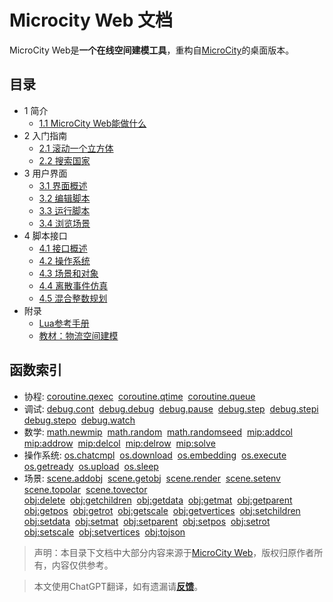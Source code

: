 # Microcity Web 文档

MicroCity Web是**一个在线空间建模工具**，重构自<a href="https://github.com/microcity/" target="_blank">MicroCity</a>的桌面版本。

## 目录
- 1 简介
  - [1.1 MicroCity Web能做什么](1.1_what_microcity_web_can_do.md)
- 2 入门指南
  - [2.1 滚动一个立方体](2.1_rolling_a_cube.md)
  - [2.2 搜索国家](2.2_searching_for_countries.md)
- 3 用户界面
  - [3.1 界面概述](3.1_ui_overview.md)
  - [3.2 编辑脚本](3.2_editing_scripts.md)
  - [3.3 运行脚本](3.3_running_scripts.md)
  - [3.4 浏览场景](3.4_navigating_scenes.md)
- 4 脚本接口
  - [4.1 接口概述](4.1_si_overview.md)
  - [4.2 操作系统](4.2_operation_system.md)
  - [4.3 场景和对象](4.3_scene_and_object.md)
  - [4.4 离散事件仿真](4.4_discrete_event_simulation.md)
  - [4.5 混合整数规划](4.5_mixed_integer_programming.md)
- 附录
  - <a href="https://www.lua.org/manual/5.4/contents.html" target="_blank">Lua参考手册</a>
  - <a href="https://microcity.github.io/book" target="_blank">教材：物流空间建模</a>

## 函数索引
- 协程:
[coroutine.qexec](4.4_discrete_event_simulation.md#coroutine.qexec)&nbsp;
[coroutine.qtime](4.4_discrete_event_simulation.md#coroutine.qtime)&nbsp;
[coroutine.queue](4.4_discrete_event_simulation.md#coroutine.queue)
- 调试:
[debug.cont](4.2_operation_system.md#debug.cont)&nbsp;
[debug.debug](4.2_operation_system.md#debug.debug)&nbsp;
[debug.pause](4.2_operation_system.md#debug.pause)&nbsp;
[debug.step](4.2_operation_system.md#debug.step)&nbsp;
[debug.stepi](4.2_operation_system.md#debug.stepi)&nbsp;
[debug.stepo](4.2_operation_system.md#debug.stepo)&nbsp;
[debug.watch](4.2_operation_system.md#debug.watch)
- 数学:
[math.newmip](4.5_mixed_integer_programming.md#math.newmip)&nbsp;
[math.random](4.4_discrete_event_simulation.md#math.random)&nbsp;
[math.randomseed](4.4_discrete_event_simulation.md#math.randomseed)&nbsp;
[mip:addcol](4.5_mixed_integer_programming.md#mip:addcol)&nbsp;
[mip:addrow](4.5_mixed_integer_programming.md#mip:addrow)&nbsp;
[mip:delcol](4.5_mixed_integer_programming.md#mip:delcol)&nbsp;
[mip:delrow](4.5_mixed_integer_programming.md#mip:delrow)&nbsp;
[mip:solve](4.5_mixed_integer_programming.md#mip:solve)
- 操作系统:
[os.chatcmpl](4.2_operation_system.md#os.chatcmpl)&nbsp;
[os.download](4.2_operation_system.md#os.download)&nbsp;
[os.embedding](4.2_operation_system.md#os.embedding)&nbsp;
[os.execute](4.2_operation_system.md#os.execute)&nbsp;
[os.getready](4.2_operation_system.md#os.getready)&nbsp;
[os.upload](4.2_operation_system.md#os.upload)&nbsp;
[os.sleep](4.2_operation_system.md#os.sleep)
- 场景:
[scene.addobj](4.3_scene_and_object.md#scene.addobj)&nbsp;
[scene.getobj](4.3_scene_and_object.md#scene.getobj)&nbsp;
[scene.render](4.3_scene_and_object.md#scene.render)&nbsp;
[scene.setenv](4.3_scene_and_object.md#scene.setenv)&nbsp;
[scene.topolar](4.3_scene_and_object.md#scene.topolar)&nbsp;
[scene.tovector](4.3_scene_and_object.md#scene.tovector)<br>
[obj:delete](4.3_scene_and_object.md#obj:delete)&nbsp;
[obj:getchildren](4.3_scene_and_object.md#obj:getchildren)&nbsp;
[obj:getdata](4.3_scene_and_object.md#obj:getdata)&nbsp;
[obj:getmat](4.3_scene_and_object.md#obj:getmat)&nbsp;
[obj:getparent](4.3_scene_and_object.md#obj:getparent)&nbsp;
[obj:getpos](4.3_scene_and_object.md#obj:getpos)&nbsp;
[obj:getrot](4.3_scene_and_object.md#obj:getrot)&nbsp;
[obj:getscale](4.3_scene_and_object.md#obj:getscale)&nbsp;
[obj:getvertices](4.3_scene_and_object.md#obj:getvertices)&nbsp;
[obj:setchildren](4.3_scene_and_object.md#obj:setchildren)&nbsp;
[obj:setdata](4.3_scene_and_object.md#obj:setdata)&nbsp;
[obj:setmat](4.3_scene_and_object.md#obj:setmat)&nbsp;
[obj:setparent](4.3_scene_and_object.md#obj:setparent)&nbsp;
[obj:setpos](4.3_scene_and_object.md#obj:setpos)&nbsp;
[obj:setrot](4.3_scene_and_object.md#obj:setrot)&nbsp;
[obj:setscale](4.3_scene_and_object.md#obj:setscale)&nbsp;
[obj:setvertices](4.3_scene_and_object.md#obj:setvertices)&nbsp;
[obj:tojson](4.3_scene_and_object.md#obj:tojson)

> 声明：本目录下文档中大部分内容来源于[MicroCity Web](https://gitee.com/microcity/microcity/tree/master/doc)，版权归原作者所有，内容仅供参考。

> 本文使用ChatGPT翻译，如有遗漏请[**反馈**](https://github.com/huuhghhgyg/MicroCityNotes/issues/new)。